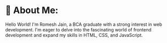 # 💫 About Me:
Hello World! I'm Romesh Jain, a BCA graduate with a strong interest in web development. I'm eager to delve into the fascinating world of frontend development and expand my skills in HTML, CSS, and JavaScript.
